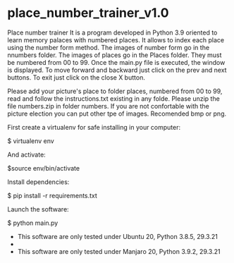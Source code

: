 # place_number_trainer_v1.0
Place number trainer It is a program developed in Python 3.9 oriented to learn memory palaces with numbered places. It allows to index each place using the number form method. The images of number form go in the nnumbers folder. The images of places go in the Places folder. They must be numbered from 00 to 99. Once the main.py file is executed, the window is displayed. To move forward and backward just click on the prev and next buttons. To exit just click on the close X button. 

Please add your picture's place to folder places, numbered from 00 to 99, read and follow the instructions.txt existing in any folde.
Please unzip the file numbers.zip in folder numbers. If you are not confortable with the picture election you can put other tpe of images. Recomended bmp or png.

First create a virtualenv for safe installing in your computer:

$ virtualenv env

And activate:

$source env/bin/activate

Install dependencies:

$ pip install -r requirements.txt

Launch the software:

$ python main.py

+ This software are only tested under Ubuntu 20, Python 3.8.5, 29.3.21
+ 
+ This software are only tested under Manjaro 20, Python 3.9.2, 29.3.21

